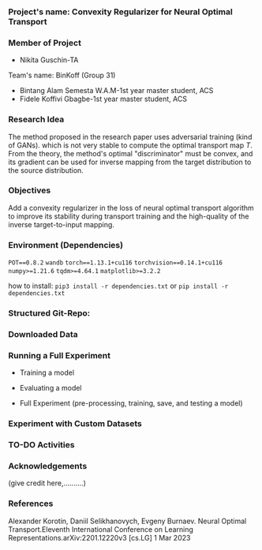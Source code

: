 ### **Project's name: Convexity Regularizer for Neural Optimal Transport**

### **Member of Project**
- Nikita Guschin-TA

Team's name: BinKoff (Group 31)
- Bintang Alam Semesta W.A.M-1st year master student, ACS
- Fidele Koffivi Gbagbe-1st year master student, ACS
 
### **Research Idea**
The method proposed in the research paper uses adversarial training (kind of GANs). which is not very stable to compute the optimal transport map $T$. From the theory, the method's optimal "discriminator" must be convex, and its gradient can be used for inverse mapping from the target distribution to the source distribution.

### **Objectives**
Add a convexity regularizer in the loss of neural optimal transport algorithm to improve its stability during transport training and the high-quality of the inverse target-to-input mapping.

### **Environment (Dependencies)**
`POT==0.8.2`
`wandb`
`torch==1.13.1+cu116`
`torchvision==0.14.1+cu116`
`numpy>=1.21.6`
`tqdm>=4.64.1`
`matplotlib>=3.2.2`

how to install:
`pip3 install -r dependencies.txt`
or
`pip install -r dependencies.txt`

### Structured Git-Repo:



### **Downloaded Data**

### **Running a Full Experiment**
- Training a model

- Evaluating a model

- Full Experiment (pre-processing, training, save, and testing a model)

### **Experiment with Custom Datasets**

### **TO-DO Activities**

### **Acknowledgements**
(give credit here,..........)

### **References**
Alexander Korotin, Daniil Selikhanovych, Evgeny Burnaev. Neural Optimal Transport.Eleventh International Conference on Learning Representations.arXiv:2201.12220v3 [cs.LG] 1 Mar 2023
